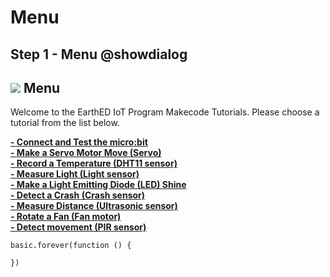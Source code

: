 # Menu

<!---------------------------------------------------------------  
-------------------------  Menu -------------------------
----------------------------------------------------------------->
 
## Step 1 - Menu @showdialog

![](https://raw.githubusercontent.com/EarthEdSTEM/earthed-iot-programs-tutorials/master/Images/IOT_Tutorial_Banner.png)
Menu
--------------------------------------

Welcome to the EarthED IoT Program Makecode Tutorials. Please choose a tutorial from the list below.

**[- Connect and Test the micro:bit](https://makecode.microbit.org/#tutorial:github:earthedstem/earthed-iot-programs-tutorials/T_Connect)**<br>
**[- Make a Servo Motor Move (Servo)](https://makecode.microbit.org/#tutorial:github:earthedstem/earthed-iot-programs-tutorials/T_Servo)**<br>
**[- Record a Temperature (DHT11 sensor)](https://makecode.microbit.org/#tutorial:github:earthedstem/earthed-iot-programs-tutorials/T_DHT11)**<br>
**[- Measure Light (Light sensor)](https://makecode.microbit.org/#tutorial:github:earthedstem/earthed-iot-programs-tutorials/T_Light_Sensor)**<br>
**[- Make a Light Emitting Diode (LED) Shine](https://makecode.microbit.org/#tutorial:github:earthedstem/earthed-iot-programs-tutorials/T_LED)**<br>
**[- Detect a Crash (Crash sensor)](https://makecode.microbit.org/#tutorial:github:earthedstem/earthed-iot-programs-tutorials/T_Contact_Sensor)**<br>
**[- Measure Distance (Ultrasonic sensor)](https://makecode.microbit.org/#tutorial:github:earthedstem/earthed-iot-programs-tutorials/T_Ultrasonic)**<br>
**[- Rotate a Fan (Fan motor)](https://makecode.microbit.org/#tutorial:github:earthedstem/earthed-iot-programs-tutorials/T_Fan)**<br>
**[- Detect movement (PIR sensor)](https://makecode.microbit.org/#tutorial:github:earthedstem/earthed-iot-programs-tutorials/T_PIR_Sensor)**<br>
```ghost
basic.forever(function () {
	
})
```
<!Open this page at [https://earthedstem.github.io/earthed-iot-programs-tutorials/](https://earthedstem.github.io/earthed-iot-programs-tutorials/)>
<script src="https://makecode.com/gh-pages-embed.js"></script><script>makeCodeRender("{{ site.makecode.home_url }}", "{{ site.github.owner_name }}/{{ site.github.repository_name }}");</script>
